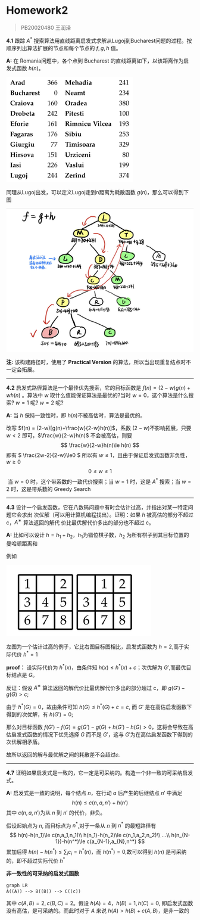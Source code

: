 # Homework2

> PB20020480 王润泽

**4.1** 跟踪 $A^*$ 搜索算法用直线距离启发式求解从Lugoj到Bucharest问题的过程。按顺序列出算法扩展的节点和每个节点的 $f,g,h$ 值。

**A:** 在 Romania问题中，各个点到 Bucharest 的直线距离如下，以该距离作为启发式函数 $h(n)$。

<img src="./Hw2.1_直线距离.png" style="zoom:60%;" /> 



同理从Lugoj出发，可以定义Lugoj走到n距离为耗散函数 $g(n)$，那么可以得到下图

![](./hw2.1.jpg)

**注:** 该构建路径时，使用了 **Practical Version** 的算法，所以当出现重复结点时不一定会拓展。

****

**4.2** 启发式路径算法是一个最佳优先搜索，它的目标函数是 $f(n)=(2-w)g(n)+wh(n)$ 。算法中 $w$ 取什么值能保证算法是最优的?当时  $w=0$，这个算法是什么搜索? $w=1$ 呢? $w=2$ 呢?

**A:** 当 $h$ 保持一致性时，即 $h(n)$不被高估时，算法是最优的。

改写 $f(n) = (2-w)[g(n)+\frac{w}{2-w}h(n)]$，系数 $(2-w)$不影响拓展，只要 $w<2$ 即可，$\frac{w}{2-w}h(n)$ 不会被高估，则要
$$
\frac{w}{2-w}h(n)\le h(n)
$$
即有 $ \frac{2w-2}{2-w}\le0 $ 所以有 $w\le 1$，且由于保证启发式函数非负性，$w\ge0$
$$
0\le w\le 1
$$
​	当 $w=0$ 时，这个带系数的一致代价搜索；当 $w=1$ 时，这是 $A^*$ 搜索；当 $w=2$ 时，这是带系数的 Greedy Search

****

**4.3** 设计一个启发函数，它在八数码问题中有时会估计过高，并指出对某一特定问题它会求出
次优解（可以用计算机编程找出）。证明：如果 $h$ 被高估的部分不超过 c，$A^∗$ 算法返回的解代
价比最优解代价多出的部分也不超过 c。

**A:**  比如可以设计 $h=h_1+h_2$，$h_1$为错位棋子数，$h_2$ 为所有棋子到其目标位置的曼哈顿距离和

例如

![](./hw2.3.png)

左图为一个估计过高的例子，它比右图目标图相比，启发式函数为 $h=2$,高于实际代价 $h^*=1$

**proof：** 设实际代价为 $h^*(x)$，由条件知 $h(x)\le h^*(x)+c$；次优解为 $G'$,而最优目标结点是 $G$。

反证：假设 $A^∗$ 算法返回的解代价比最优解代价多出的部分超过 c，即 $g(G')-g(G)>c$;

由于 $h^*(G)=0$，故由条件可知 $h(G)\le h^*(G)+c=c$, 而 $G'$ 是在高估启发函数下得到的次优解，有 $h(G')=0$;

那么对目标函数 $f(G')-f(G)=g(G')-g(G)+h(G')-h(G)>0$，这将会导致在高估启发式函数的情况下优先选择 $G$ 而不是 $G'$，这与 $G'$为在高估启发函数下得到的次优解相矛盾。

故所以返回的解与最优解之间的耗散差不会超过𝑐.

****

**4.7** 证明如果启发式是一致的，它一定是可采纳的。构造一个非一致的可采纳启发式。

**A:** 启发式是一致的说明，每个结点 $n$，在行动 $a$ 后产生的后继结点 $n'$ 中满足
$$
h(n)\le c(n,a,n')+h(n')
$$
其中 $c(n,a,n')$为从 $n$ 到 $n'$ 的代价，非负。

假设起始点为 $n$, 而目标点为 $n^*$,对于一条从 $n$ 到 $n^*$ 的最短路径有
$$
h(n)-h(n_1)\le c(n,a_1,n_1)\\
h(n_1)-h(n_2)\le c(n_1,a_2,n_2)\\
...\\
h(n_{N-1})-h(n^*)\le c(a_{N-1},a_{N},n^*)
$$
累加后得 $h(n)-h(n^*)\le \sum_i c_i=h^*(n)$，而 $h(n^*)=0$,故可以得到 $h(n)$ 是可采纳的，即不超过实际代价 $h^*$

**非一致性的可采纳的启发式函数**

```mermaid
graph LR
A((A)) --> B((B)) --> C((c))
```

其中 $c(A,B)=2,c(B,C)=2$。假设 $h(A)=4，h(B)=1,h(C)=0$, 即启发式函数没有高估，是可采纳的。而此时对于 $A$ 来说 $h(A)>h(B)+c(A,B)$，是非一致的

